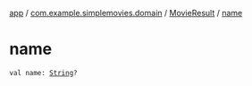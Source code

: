 [app](../../index.md) / [com.example.simplemovies.domain](../index.md) / [MovieResult](index.md) / [name](./name.md)

# name

`val name: `[`String`](https://kotlinlang.org/api/latest/jvm/stdlib/kotlin/-string/index.html)`?`